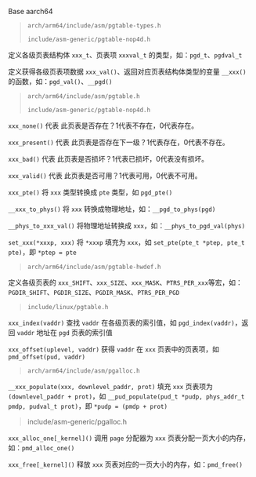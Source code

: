 Base aarch64

> `arch/arm64/include/asm/pgtable-types.h`
>
> `include/asm-generic/pgtable-nop4d.h`

定义各级页表结构体 `xxx_t`、页表项 `xxxval_t` 的类型，如：`pgd_t`、`pgdval_t`

定义获得各级页表项数据 `xxx_val()`、返回对应页表结构体类型的变量 `__xxx()` 的函数，如：`pgd_val()`、`__pgd()`

> `arch/arm64/include/asm/pgtable.h`
>
> `include/asm-generic/pgtable-nop4d.h`

`xxx_none()` 代表 此页表是否存在？1代表不存在，0代表存在。

`xxx_present()` 代表 此页表是否存在下一级？1代表存在，0代表不存在。

`xxx_bad()` 代表 此页表是否损坏？1代表已损坏，0代表没有损坏。

`xxx_valid()` 代表 此页表是否可用？1代表可用，0代表不可用。

`xxx_pte()` 将 `xxx` 类型转换成 `pte` 类型，如 `pgd_pte()`

`__xxx_to_phys()` 将 `xxx` 转换成物理地址，如：`__pgd_to_phys(pgd)`

`__phys_to_xxx_val()` 将物理地址转换成 `xxx`，如：`__phys_to_pgd_val(phys)`

`set_xxx(*xxxp, xxx)` 将 `*xxxp` 填充为 `xxx`，如 `set_pte(pte_t *ptep, pte_t pte)`，即 `*ptep = pte`

> `arch/arm64/include/asm/pgtable-hwdef.h`

定义各级页表的 `xxx_SHIFT`、`xxx_SIZE`、`xxx_MASK`、`PTRS_PER_xxx`等宏，如：`PGDIR_SHIFT`、`PGDIR_SIZE`、`PGDIR_MASK`、`PTRS_PER_PGD`

> `include/linux/pgtable.h`

`xxx_index(vaddr)` 查找 `vaddr` 在各级页表的索引值，如 `pgd_index(vaddr)`，返回 `vaddr` 地址在 `pgd` 页表的索引值

`xxx_offset(uplevel, vaddr)` 获得 `vaddr` 在 `xxx` 页表中的页表项，如 `pmd_offset(pud, vaddr)`

> `arch/arm64/include/asm/pgalloc.h`

`__xxx_populate(xxx, downlevel_paddr, prot)` 填充 `xxx` 页表项为 `(downlevel_paddr + prot)`，如 `__pud_populate(pud_t *pudp, phys_addr_t pmdp, pudval_t prot)`，即 `*pudp = (pmdp + prot)`

> include/asm-generic/pgalloc.h

`xxx_alloc_one[_kernel]()` 调用 `page` 分配器为 `xxx` 页表分配一页大小的内存，如：`pmd_alloc_one()`

`xxx_free[_kernel]()` 释放 `xxx` 页表对应的一页大小的内存，如：`pmd_free()`
